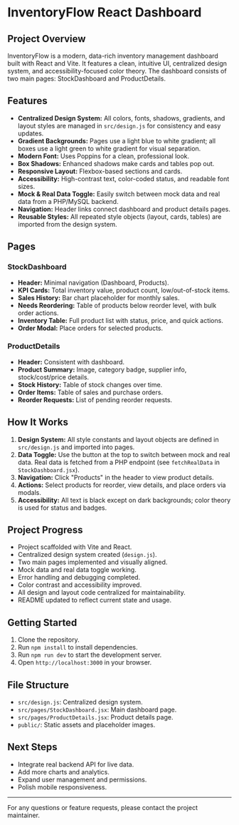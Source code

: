 
# InventoryFlow React Dashboard

## Project Overview
InventoryFlow is a modern, data-rich inventory management dashboard built with React and Vite. It features a clean, intuitive UI, centralized design system, and accessibility-focused color theory. The dashboard consists of two main pages: StockDashboard and ProductDetails.

## Features
- **Centralized Design System:** All colors, fonts, shadows, gradients, and layout styles are managed in `src/design.js` for consistency and easy updates.
- **Gradient Backgrounds:** Pages use a light blue to white gradient; all boxes use a light green to white gradient for visual separation.
- **Modern Font:** Uses Poppins for a clean, professional look.
- **Box Shadows:** Enhanced shadows make cards and tables pop out.
- **Responsive Layout:** Flexbox-based sections and cards.
- **Accessibility:** High-contrast text, color-coded status, and readable font sizes.
- **Mock & Real Data Toggle:** Easily switch between mock data and real data from a PHP/MySQL backend.
- **Navigation:** Header links connect dashboard and product details pages.
- **Reusable Styles:** All repeated style objects (layout, cards, tables) are imported from the design system.

## Pages
### StockDashboard
- **Header:** Minimal navigation (Dashboard, Products).
- **KPI Cards:** Total inventory value, product count, low/out-of-stock items.
- **Sales History:** Bar chart placeholder for monthly sales.
- **Needs Reordering:** Table of products below reorder level, with bulk order actions.
- **Inventory Table:** Full product list with status, price, and quick actions.
- **Order Modal:** Place orders for selected products.

### ProductDetails
- **Header:** Consistent with dashboard.
- **Product Summary:** Image, category badge, supplier info, stock/cost/price details.
- **Stock History:** Table of stock changes over time.
- **Order Items:** Table of sales and purchase orders.
- **Reorder Requests:** List of pending reorder requests.

## How It Works
1. **Design System:** All style constants and layout objects are defined in `src/design.js` and imported into pages.
2. **Data Toggle:** Use the button at the top to switch between mock and real data. Real data is fetched from a PHP endpoint (see `fetchRealData` in `StockDashboard.jsx`).
3. **Navigation:** Click "Products" in the header to view product details.
4. **Actions:** Select products for reorder, view details, and place orders via modals.
5. **Accessibility:** All text is black except on dark backgrounds; color theory is used for status and badges.

## Project Progress
- Project scaffolded with Vite and React.
- Centralized design system created (`design.js`).
- Two main pages implemented and visually aligned.
- Mock data and real data toggle working.
- Error handling and debugging completed.
- Color contrast and accessibility improved.
- All design and layout code centralized for maintainability.
- README updated to reflect current state and usage.

## Getting Started
1. Clone the repository.
2. Run `npm install` to install dependencies.
3. Run `npm run dev` to start the development server.
4. Open `http://localhost:3000` in your browser.

## File Structure
- `src/design.js`: Centralized design system.
- `src/pages/StockDashboard.jsx`: Main dashboard page.
- `src/pages/ProductDetails.jsx`: Product details page.
- `public/`: Static assets and placeholder images.

## Next Steps
- Integrate real backend API for live data.
- Add more charts and analytics.
- Expand user management and permissions.
- Polish mobile responsiveness.

---
For any questions or feature requests, please contact the project maintainer.
